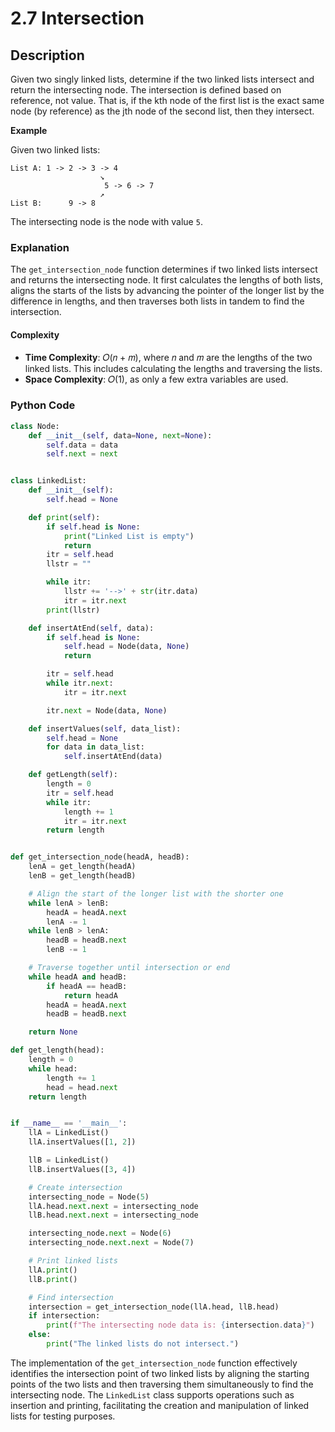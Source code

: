 # 2.7 Intersection

## Description
Given two singly linked lists, determine if the two linked lists intersect and return the intersecting node. The intersection is defined based on reference, not value. That is, if the kth node of the first list is the exact same node (by reference) as the jth node of the second list, then they intersect.

**Example**

Given two linked lists:
```
List A: 1 -> 2 -> 3 -> 4
                    ↘
                     5 -> 6 -> 7
                    ↗
List B:      9 -> 8
```
The intersecting node is the node with value `5`.

### Explanation
The `get_intersection_node` function determines if two linked lists intersect and returns the intersecting node. It first calculates the lengths of both lists, aligns the starts of the lists by advancing the pointer of the longer list by the difference in lengths, and then traverses both lists in tandem to find the intersection.

#### Complexity
- **Time Complexity**: 𝑂(𝑛 + 𝑚), where 𝑛 and 𝑚 are the lengths of the two linked lists. This includes calculating the lengths and traversing the lists.
- **Space Complexity**: 𝑂(1), as only a few extra variables are used.

### Python Code

```python
class Node:
    def __init__(self, data=None, next=None):
        self.data = data
        self.next = next


class LinkedList:
    def __init__(self):
        self.head = None

    def print(self):
        if self.head is None:
            print("Linked List is empty")
            return
        itr = self.head
        llstr = ""

        while itr:
            llstr += '-->' + str(itr.data)
            itr = itr.next
        print(llstr)

    def insertAtEnd(self, data):
        if self.head is None:
            self.head = Node(data, None)
            return

        itr = self.head
        while itr.next:
            itr = itr.next

        itr.next = Node(data, None)

    def insertValues(self, data_list):
        self.head = None
        for data in data_list:
            self.insertAtEnd(data)

    def getLength(self):
        length = 0
        itr = self.head
        while itr:
            length += 1
            itr = itr.next
        return length


def get_intersection_node(headA, headB):
    lenA = get_length(headA)
    lenB = get_length(headB)

    # Align the start of the longer list with the shorter one
    while lenA > lenB:
        headA = headA.next
        lenA -= 1
    while lenB > lenA:
        headB = headB.next
        lenB -= 1

    # Traverse together until intersection or end
    while headA and headB:
        if headA == headB:
            return headA
        headA = headA.next
        headB = headB.next

    return None

def get_length(head):
    length = 0
    while head:
        length += 1
        head = head.next
    return length


if __name__ == '__main__':
    llA = LinkedList()
    llA.insertValues([1, 2])

    llB = LinkedList()
    llB.insertValues([3, 4])

    # Create intersection
    intersecting_node = Node(5)
    llA.head.next.next = intersecting_node
    llB.head.next.next = intersecting_node

    intersecting_node.next = Node(6)
    intersecting_node.next.next = Node(7)

    # Print linked lists
    llA.print()
    llB.print()

    # Find intersection
    intersection = get_intersection_node(llA.head, llB.head)
    if intersection:
        print(f"The intersecting node data is: {intersection.data}")
    else:
        print("The linked lists do not intersect.")
```

The implementation of the `get_intersection_node` function effectively identifies the intersection point of two linked lists by aligning the starting points of the two lists and then traversing them simultaneously to find the intersecting node. The `LinkedList` class supports operations such as insertion and printing, facilitating the creation and manipulation of linked lists for testing purposes.
